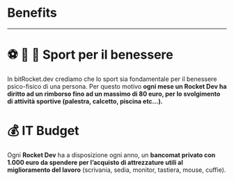 # Benefits

---

# ⚽️ 🏈 🏀 Sport per il benessere

In bitRocket.dev crediamo che lo sport sia fondamentale per il benessere psico-fisico di una persona. Per questo motivo **ogni mese un **Rocket Dev** ha diritto ad un rimborso fino ad un massimo di 80 euro, per lo svolgimento di attività sportive (palestra, calcetto, piscina etc…).**

# 💰 IT Budget

Ogni **Rocket Dev** ha a disposizione ogni anno, un **bancomat privato con 1.000 euro da spendere per l’acquisto di attrezzature utili al miglioramento del lavoro** (scrivania, sedia, monitor, tastiera, mouse, cuffie).
